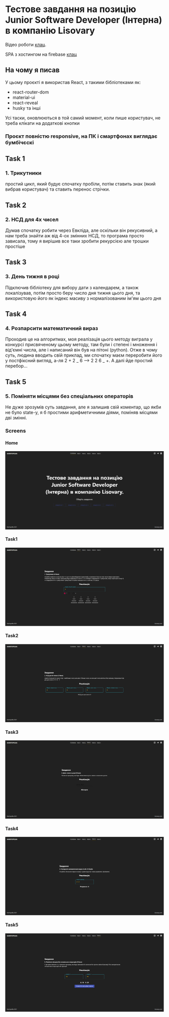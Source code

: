 # Тестове завдання на позицію Junior Software Developer (Інтерна) в компанію Lisovary

Відео роботи [клац](https://youtu.be/9Iq3QOrAD0A).

SPA з хостингом на firebase [клац](https://test-assigment-lisovary.web.app/)

## На чому я писав

У цьому проєкті я використав React, з такими бібліотеками як:

- react-router-dom
- material-ui
- react-reveal
- husky
  та інші

Усі таски, оновлюються в той самий момент, коли пише користувач, не треба
клікати на додаткові кнопки

### Проєкт повністю responsive, на ПК і смартфонах виглядає бумбічєскі

## Task 1

### 1. Трикутники

простий цикл, який будує спочатку пробіли, потім ставить знак (який вибрав
користувач) та ставить перенос стрічки.

## Task 2

### 2. НСД для 4х чисел

Думав спочатку робити через Евкліда, але оскільки він рекусивний, а нам треба
знайти аж від 4-ох змінних НСД, то програма просто зависала, тому я вирішив все
таки зробити рекурсією але трошки простіше

## Task 3

### 3. День тижня в році

Підключив бібліотеку для вибору дати з календарем, а також локалізував, потім
просто беру число дня тижня цього дня, та використовую його як індекс масиву з
нормалізованим ім'ям цього дня

## Task 4

### 4. Розпарсити математичний вираз

Проходив це на алгоритмах, моя реалізація цього методу виграла у конкурсі
присвяченому цьому методу, там були і степені і множення і від'ємні числа, але і
написаний він був на пітоні (python). Отже в чому суть, людина вводить свій
приклад, ми спочатку маєм переробити його у постфіксний вигляд, а-ля 2 + 2 _ 6
--> 2 2 6 _ +. А далі йде простий перебор...

## Task 5

### 5. Поміняти місцями без спеціальних операторів

Не дуже зрозумів суть завдання, але я залишив свій коментар, що якби не було
state-у, я б простими арифметичними діями, поміняв місцями дві змінні.

### Screens

#### Home

![Home](https://github.com/karrtopelka/test-assigment-lisovary/blob/master/src/assets/screens/home_page.png?raw=true)

#### Task1

![Task1](https://github.com/karrtopelka/test-assigment-lisovary/blob/master/src/assets/screens/task1.png?raw=true)

#### Task2

![Task2](https://github.com/karrtopelka/test-assigment-lisovary/blob/master/src/assets/screens/task2.png?raw=true)

#### Task3

![Task3](https://github.com/karrtopelka/test-assigment-lisovary/blob/master/src/assets/screens/task3.png?raw=true)

#### Task4

![Task4](https://github.com/karrtopelka/test-assigment-lisovary/blob/master/src/assets/screens/task4.png?raw=true)

#### Task5

![Task5](https://github.com/karrtopelka/test-assigment-lisovary/blob/master/src/assets/screens/task5.png?raw=true)
